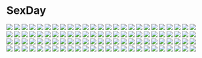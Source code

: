 # SexDay
![](https://konachan.com/image/e973d3cf63003be93c5d1569fdd55ce9/Konachan.com%20-%20254451%20blonde_hair%20boots%20gloves%20long_hair%20navel%20original%20purple_eyes%20skirt%20sword%20thighhighs%20weapon%20ye_zi_you_bei_jiao_ju_ge.jpg)
![](https://konachan.com/jpeg/fa2f15ea5655b40158de48214ff33ed9/Konachan.com%20-%20222600%202girls%20dress%20flowers%20long_hair%20nanase_eka%20original%20petals%20ribbons%20wings%20wink.jpg)
![](https://konachan.com/jpeg/a2339c475f53975c02bec59af5cfb927/Konachan.com%20-%2081287%20animal%20blonde_hair%20blue%20blue_eyes%20fish%20mermaid%20original%20signed%20tail%20tan_%28carbon%29%20topless%20underwater%20water.jpg)
![](https://konachan.com/image/3294015c423d879e033629adb04a7205/Konachan.com%20-%2040436%20aquaplus%20kouno_harumi%20leaf%20mitsumi_misato%20silfa%20thighhighs%20to_heart%20to_heart_2.jpg)
![](https://konachan.com/jpeg/30146a2b78056b863efd0986abd02fb1/Konachan.com%20-%20203943%20blush%20chikan_otoko%20kansai_%28chikan_otoko%29%20polychromatic%20vector%20yokota_takuma.jpg)
![](https://konachan.com/image/6cf082bd8788586f45d10af172196b93/Konachan.com%20-%20247879%20beach%20clouds%20knyt%20nobody%20original%20scenic%20sky%20stars%20sunset%20tree%20water.jpg)
![](https://konachan.com/image/e472b24f3ce3581e73808178a253d91b/Konachan.com%20-%2018184%20pointed_ears%20primula%20shuffle.jpg)
![](https://konachan.com/image/553dcf32a5418a3ff747cbfc6ea6d75e/Konachan.com%20-%20191412%20alice_margatroid%20apple%20apron%20blonde_hair%20blue_eyes%20cosplay%20dress%20food%20fruit%20headband%20lolita_fashion%20ra-bit%20short_hair%20socks%20touhou.jpg)
![](https://konachan.com/jpeg/a7574ae28a6cf723d324f29bdee22c95/Konachan.com%20-%20121744%20bicolored_eyes%20boku_wa_tomodachi_ga_sukunai%20garter%20hasegawa_kobato%20loli%20lolita_fashion%20nopan%20transparent.jpg)
![](https://konachan.com/jpeg/1dd5dfeb327df857e4078b84add2e744/Konachan.com%20-%20117516%20blue_eyes%20blue_hair%20close%20hat%20ikamusume%20loli%20long_hair%20shinryaku%21_ikamusume%20vector.jpg)
![](https://konachan.com/jpeg/fabd00f530876ec9b9505e0ec1948d66/Konachan.com%20-%20118126%20bikini%20brown_eyes%20brown_hair%20culture_japan%20long_hair%20school_uniform%20suenaga_mirai%20swimsuit%20wink%20yuuki_hagure%20zoom_layer.jpg)
![](https://konachan.com/image/987f06ffefb57f6c8c648045bc1cb8f8/Konachan.com%20-%2024862%20tagme.jpg)
![](https://konachan.com/image/8af7c7c17655b47dc447afeb560e3115/Konachan.com%20-%2037123%20blush%20brown_hair%20demon%20koakuma%20long_hair%20nude%20orimoto_asami%20purple_eyes%20purple_hair%20ribbons%20shoujo_ai%20sideboob%20thighhighs%20touhou%20wings%20zoom_layer.jpg)
![](https://konachan.com/image/7ceed2a45a95febe643ada52993181c4/Konachan.com%20-%20223032%20brown_eyes%20brown_hair%20flowers%20original%20rain%20school_uniform%20short_hair%20sibyl%20tree%20umbrella%20water.jpg)
![](https://konachan.com/image/67d14d6de1866aa83d331aab79626cad/Konachan.com%20-%207611%20gothic%20panties%20tagme%20underwear%20water%20wet.jpg)
![](https://konachan.com/image/0183ab80f12bae873cf89dda29742deb/Konachan.com%20-%2041100%20bikini%20red%20sketch%20swimsuit%20tengen_toppa_gurren_lagann%20yoko_littner.jpg)
![](https://konachan.com/image/6eb897e702ba5beea4d3cca75ed8015b/Konachan.com%20-%2032032%20artoria_pendragon_%28all%29%20fate_%28series%29%20fate_stay_night%20saber.jpg)
![](https://konachan.com/jpeg/3045e709177860678ba277e4c31dcd1d/Konachan.com%20-%20162508%20bikini%20flandre_scarlet%20greetload%20izayoi_sakuya%20maid%20pool%20remilia_scarlet%20swimsuit%20third-party_edit%20touhou%20vampire%20wings.jpg)
![](https://konachan.com/image/6f1c05f328f7fbca83f1be6ddae23157/Konachan.com%20-%20161889%20aiura%20amaya_kanaka%20iwasawa_saki%20school_uniform%20sky_%28freedom%29%20uehara_ayuko.jpg)
![](https://konachan.com/jpeg/775146734ec52582096fc1fb8bc28c5b/Konachan.com%20-%20140944%20animal%20brown%20cat%20cat_smile%20drink%20hat%20long_hair%20nona-pe%20original%20pink_hair%20purple_eyes%20thighhighs%20zettai_ryouiki.jpg)
![](https://konachan.com/image/a019c405cb97054cd07a5cc49bb3be3c/Konachan.com%20-%2025859%20bandage%20black_eyes%20black_hair%20long_hair%20pointed_ears%20shining_tears%20shining_wind%20taka_tony%20watermark%20xecty_ein.jpg)
![](https://konachan.com/jpeg/981e10256e076be6118b11042444b9b1/Konachan.com%20-%20148912%20blonde_hair%20blue_eyes%20blush%20breasts%20censored%20choker%20cum%20game_cg%20gloves%20lactation%20long_hair%20nipples%20pantyhose%20penis%20pussy%20sex%20squeez%20wristwear%20yuibi.jpg)
![](https://konachan.com/image/eb2448d93b227abacabeeeb95dfec569/Konachan.com%20-%2089828%20agumon%20digimon%20kamiya_kari%20kamiya_tai.jpg)
![](https://konachan.com/jpeg/6d1ea1784754a7c78ef3bf95d64634f3/Konachan.com%20-%2020790%20fullmetal_alchemist%20lust.jpg)
![](https://konachan.com/image/69c265a460937d473d25bfcb6b02924e/Konachan.com%20-%2096735%20aqua_hair%20caffein%20hatsune_miku%20long_hair%20twintails%20vector%20vocaloid.jpg)
![](https://konachan.com/image/472d64f1d703816c9cbdb407af9a24e3/Konachan.com%20-%20208698%20animal_ears%20bodysuit%20catgirl%20gray_hair%20lieqi_hun%20mechagirl%20navel%20original%20short_hair%20skintight%20tail%20thighhighs%20yellow_eyes.jpg)
![](https://konachan.com/image/12f82cc17e318f003c9c1e957405e558/Konachan.com%20-%2032230%20.hack__%20.hack__g.u.%20alkaid%20atoli%20haseo.jpg)
![](https://konachan.com/jpeg/62f893b94c35efa3c4cb6b4c981da449/Konachan.com%20-%20138085%20blush%20breast_hold%20breasts%20clochette%20himekawa_fuuka%20kamikaze_explorer%20long_hair%20nipples%20oshiki_hitoshi%20school_uniform%20undressing%20wet.jpg)
![](https://konachan.com/image/0adba16f7768aa79f39fe89e2744b3c9/Konachan.com%20-%2021352%20chii%20chobits.jpg)
![](https://konachan.com/image/75ede3f1b35bd1090c6f54f68a2f6809/Konachan.com%20-%20113762%20bell%20blush%20bra%20catgirl%20choker%20gloves%20navel%20nipple_slip%20nipples%20original%20panties%20ribbons%20sayori%20stockings%20tail%20thighhighs%20underwear%20white_hair.jpg)
![](https://konachan.com/jpeg/1403e6710f5133030d0b513d379808b7/Konachan.com%20-%20292145%20ass%20azur_lane%20bikini%20blue_eyes%20breast_hold%20breasts%20cleavage%20foxgirl%20mask%20ribbons%20sharmi1010%20short_hair%20swimsuit%20tail%20waifu2x%20watermark%20white_hair.jpg)
![](https://konachan.com/image/8d2583fa43e475f84b85279edaaac5fb/Konachan.com%20-%20245913%20chain%20elbow_gloves%20gloves%20hatsune_miku%20long_hair%20tagme_%28artist%29%20tears%20twintails%20vocaloid%20water.jpg)
![](https://konachan.com/jpeg/39c24ffec17f1308c658f2d271c17ae4/Konachan.com%20-%20298027%20ass_grab%20bondage%20breasts%20choker%20cum%20dark_skin%20lactation%20long_hair%20nipples%20nude%20original%20purple_eyes%20sex%20slugbox%20tan_lines%20twintails.jpg)
![](https://konachan.com/jpeg/613cf453e3b1fb2689af57ebaa02b56d/Konachan.com%20-%20161347%202girls%20hisuitei%20izumi_tsubasu%20original%20scan%20school_uniform%20thighhighs.jpg)
![](https://konachan.com/image/cd167911a2e08217b70cf4f46b29e05b/Konachan.com%20-%20240715%20blush%20braids%20breasts%20brown_hair%20garter_belt%20gloves%20green_eyes%20lactation%20long_hair%20navel%20nipples%20no_bra%20panties%20tie%20underwear%20yoshi_tama.jpg)
![](https://konachan.com/image/79e47013d255899ed9ad7998b94a2f6f/Konachan.com%20-%20247314%20aliasing%20beach%20bikini_top%20blush%20bow%20breasts%20cleavage%20fate_%28series%29%20green_hair%20horns%20kimono%20long_hair%20nogi_takayoshi%20thighhighs%20water%20yellow_eyes.jpg)
![](https://konachan.com/image/3185becbaa5417ebc8383f6a0f394a4c/Konachan.com%20-%20197929%20anthropomorphism%20ass%20ass_grab%20black_eyes%20black_hair%20fubuki_%28kancolle%29%20kantai_collection%20panties%20torn_clothes%20underwear%20wet%20yuzuki_kei.jpg)
![](https://konachan.com/image/2c0876b93e881b5c921b6ca93f735b8e/Konachan.com%20-%20148023%20butterfly%20dress%20flowers%20hat%20petals%20pink_eyes%20pink_hair%20qin%20saigyouji_yuyuko%20short_hair%20signed%20touhou.jpg)
![](https://konachan.com/jpeg/4bc4234d1b6cefaa48943bda71f21d2b/Konachan.com%20-%2072467%20apron%20k-on%21%20maid%20yamanaka_sawako.jpg)
![](https://konachan.com/image/6eed27b70b9f4e56ca0fc21915711b2c/Konachan.com%20-%20101946%20book%20patchouli_knowledge%20tomusooya%20touhou.jpg)
![](https://konachan.com/jpeg/5fbae864a4efa7b651fab424fc628170/Konachan.com%20-%20202218%20ass%20black_hair%20blush%20gloves%20hoshisato_kana%20male%20panties%20panty_pull%20scan%20scarf%20shiranui_makoto%20suit%20thighhighs%20topless%20twintails%20underwear.jpg)
![](https://konachan.com/image/720053bacb34ce320c2f8c696126d04a/Konachan.com%20-%2020583%20gatekeepers_21%20minazuru_miu.jpg)
![](https://konachan.com/jpeg/f05a4ef50890ec7d07eb3aa207606b4a/Konachan.com%20-%20301091%20chibi%20gray%20green_eyes%20green_hair%20hatsune_miku%20kitsune_no_ko%20long_hair%20nude%20twintails%20vocaloid%20watermark.jpg)
![](https://konachan.com/jpeg/2d45b1bae5e0640b1140edffd6aad289/Konachan.com%20-%2075227%20alice_margatroid%20blue_eyes%20doll%20dress%20group%20long_hair%20mage%20red_eyes%20ribbons%20shanghai_doll%20short_hair%20touhou.jpg)
![](https://konachan.com/image/b1263dbd838a20d2aa37c89b22e1089e/Konachan.com%20-%2014808%20ayanami_rei%20bodysuit%20neon_genesis_evangelion%20skintight%20soryu_asuka_langley%20taka_tony.jpg)
![](https://konachan.com/image/5870b85c173c748473685f48ce9c40ed/Konachan.com%20-%2016101%20murakami_suigun%20snow.jpg)
![](https://konachan.com/image/fb014a606f15e4762dbf229c4a0b7a49/Konachan.com%20-%20177861%20animal_ears%20blonde_hair%20dark%20hebinui%20kneehighs%20loli%20magic%20original%20red_eyes%20short_hair%20tail%20watermark.jpg)
![](https://konachan.com/image/132d3be20f4c33887daa87cf717bb418/Konachan.com%20-%20133632%20black_hair%20moon%20night%20original%20purple_eyes%20school_uniform%20sky.jpg)
![](https://konachan.com/jpeg/d6fda7c0a0993c9e3b7e6459e3538fac/Konachan.com%20-%20296452%20animal_ears%20blue_eyes%20blue_hair%20blush%20brown_eyes%20brown_hair%20bunny_ears%20bunnygirl%20fang%20gloves%20group%20headband%20hizuki_yayoi%20loli%20pantyhose%20tail%20wink.jpg)
![](https://konachan.com/jpeg/3368f0fd779ede9eb08e0b0dd5cf4744/Konachan.com%20-%20166331%20beach%20breasts%20cleavage%20clouds%20food%20fruit%20panties%20pink_eyes%20popsicle%20skirt%20sky%20swimsuit%20tail%20touhou%20twintails%20underwear%20water%20wings%20wink%20wolfgirl.jpg)
![](https://konachan.com/jpeg/ae3e68ad5652b2bd7e21fb36716c1bbe/Konachan.com%20-%2029905%20hito_nami%20sayonara_zetsubou_sensei%20vector.jpg)
![](https://konachan.com/jpeg/0aa199a0a2bbd07d154285bbf21d350a/Konachan.com%20-%20170953%20blush%20brown_eyes%20brown_hair%20kk-sk-ray%20school_swimsuit%20short_hair%20swimsuit%20white.jpg)
![](https://konachan.com/jpeg/482f54d9a5ab1432340e6dee2473a338/Konachan.com%20-%2034285%20ef%20miyamura_miyako%20nanao_naru.jpg)
![](https://konachan.com/jpeg/be832f00d5b3eafbb2d9e4a8257b528a/Konachan.com%20-%20209260%20blonde_hair%20close%20cropped%20gray_eyes%20hat%20kantoku%20miyaguchi_kei%20original%20scan%20scarf.jpg)
![](https://konachan.com/image/76c033cbe85147bf844bc62506bb662b/Konachan.com%20-%20252531%20akuan_%287jackpot7%29%20animal_ears%20anthropomorphism%20azur_lane%20breasts%20brown_hair%20foxgirl%20long_hair%20multiple_tails%20red_eyes%20skirt%20tail%20thighhighs.jpg)
![](https://konachan.com/image/b14e34e52b5824a3bdc653d973fab298/Konachan.com%20-%20171350%20animal%20bird%20karasu-san_%28syh3iua83%29%20mecha%20mechagirl%20original%20ruins%20white_hair%20wings.jpg)
![](https://konachan.com/jpeg/6e74c0ac53afc5ced2633db40109dba4/Konachan.com%20-%20289704%20animal_ears%20catgirl%20karyl%20panty_pull%20princess_connect%21%20pussy%20sayika%20tail%20uncensored.jpg)
![](https://konachan.com/image/5838520a0585611f9aca5b0e537520b2/Konachan.com%20-%2015832%20hayase_mitsuki%20kimi_ga_nozomu_eien%20suzumiya_akane%20suzumiya_haruka.jpg)
![](https://konachan.com/jpeg/758b1b24a6fd84380b45e80cd883d5a7/Konachan.com%20-%20218535%20bed%20bespin%20brown_hair%20long_hair%20original%20signed%20tagme%20waifu2x%20watermark.jpg)
![](https://konachan.com/image/d3ad97c514fad2fac0b1cfdc8b8082e4/Konachan.com%20-%20284539%20beach%20bikini%20blonde_hair%20breasts%20cropped%20fate_grand_order%20fate_%28series%29%20green_eyes%20long_hair%20luse_maonang%20see_through%20swimsuit%20water.jpg)
![](https://konachan.com/image/1bd2784ad29c3bcd020e4ecea0e0a318/Konachan.com%20-%20268739%20all_male%20animal%20barefoot%20cat%20fan%20gloves%20gray_hair%20kanola_u%20logo%20male%20popsicle%20school_uniform%20short_hair%20shorts%20summer%20tasty_saga%20water%20yellow_eyes.jpg)
![](https://konachan.com/image/94fa6cbcbd7b7433b112c41a8c308a4e/Konachan.com%20-%2012238%20ai%20hat%20mai%20panties%20popotan%20poyoyon_rokku%20striped_panties%20unagi%20underwear.jpg)
![](https://konachan.com/jpeg/7838135cf54f8e8b0a04980faad8718c/Konachan.com%20-%20235680%20aliasing%20animal_ears%20azuki_%28sayori%29%20catgirl%20chibi%20chocola_%28sayori%29%20minazuki_shigure%20neko_works%20nekopara%20sayori%20third-party_edit%20white.jpg)
![](https://konachan.com/image/96996be006589e38cfe52bf97891fc70/Konachan.com%20-%2043188%20aoi_minamo%20beach%20bikini%20breasts%20cleavage%20glasses%20holon%20real_drive%20swimsuit.jpg)
![](https://konachan.com/image/ef047a972a775a0b64740a2e6433fb12/Konachan.com%20-%2037078%20golden_darkness%20lala_satalin_deviluke%20sairenji_haruna%20swimsuit%20to_love_ru.jpg)
![](https://konachan.com/jpeg/4693102b436d6f9e4b22bff555abe578/Konachan.com%20-%20180533%20alcot%20blonde_hair%20blue_eyes%20bow%20clover_day%27s%20game_cg%20hat%20nimura_yuushi%20school_uniform%20skirt%20takakura_anzu%20thighhighs.jpg)
![](https://konachan.com/jpeg/21a70c73d0c454e458d718ec75f532a9/Konachan.com%20-%2091334%20kedama%20tilde_%28ice_cube%29%20touhou%20white.jpg)
![](https://konachan.com/jpeg/00970ae37418f951c98441de1d65f367/Konachan.com%20-%20175003%202girls%20bikini%20breasts%20cameltoe%20christmas%20cleavage%20horns%20houtengeki%20swimsuit%20thighhighs%20third-party_edit%20white.jpg)
![](https://konachan.com/image/d9b184bba80699a13f772f08e78af8e8/Konachan.com%20-%20256787%20anus%20aokihoshi%20barefoot%20blush%20breasts%20brown_hair%20censored%20cum%20fang%20long_hair%20nude%20panties%20penis%20ponytail%20pussy%20sex%20sideboob%20tears%20underwear.jpg)
![](https://konachan.com/image/e4134b45f65904fa2f41f1d34cd737f0/Konachan.com%20-%20233303%20all_male%20anthropomorphism%20black_hair%20clouds%20gray_hair%20honebami_toshiro%20ichigo_hitofuri%20long_hair%20male%20purple_eyes%20re_moyo%20short_hair%20sky%20touken_ranbu.jpg)
![](https://konachan.com/image/650b3adae211c72d5b662bebd1c02324/Konachan.com%20-%20126167%20daidou_%28demitasse%29%20hatsune_miku%20jpeg_artifacts%20miracle_paint_%28vocaloid%29%20vocaloid.jpg)
![](https://konachan.com/jpeg/a149c7b0b2d1a30eee98f2a8b5c6cbbc/Konachan.com%20-%20107329%20blush%20breasts%20clochette%20game_cg%20kamikaze_explorer%20long_hair%20navel%20nipples%20oshiki_hitoshi%20red_eyes%20red_hair%20yuutenji_mishio.jpg)
![](https://konachan.com/image/ab042faf7065c746d57ad6cd1a3edc17/Konachan.com%20-%20148132%20blue_eyes%20book%20brown_hair%20madobe_yuu%20microsoft%20phone%20short_hair%20tagme_%28artist%29%20windows.jpg)
![](https://konachan.com/image/468b3af0ea9fac7db4255a1f3847475c/Konachan.com%20-%20217063%20angel%20aqua_hair%20barefoot%20cameltoe%20clouds%20dress%20green_eyes%20hatsune_miku%20kazu-chan%20long_hair%20sky%20summer_dress%20twintails%20vocaloid%20wings.jpg)
![](https://konachan.com/image/26e5170bfcadbac6f72b50214eaa5aa9/Konachan.com%20-%20221162%20asutora%20green_hair%20kazami_yuuka%20touhou.jpg)
![](https://konachan.com/image/5cf977f0238d51369ff0c0faa6610678/Konachan.com%20-%20259852%20daidou_%28demitasse%29%20hatsune_miku%20long_hair%20twintails%20vocaloid.jpg)
![](https://konachan.com/image/431d9f28c3f7177d42ac5a1202d0d915/Konachan.com%20-%2052807%20akiyama_mio%20hirasawa_yui%20k-on%21%20kotobuki_tsumugi%20tainaka_ritsu.jpg)
![](https://konachan.com/jpeg/2b38c44d89ffeb3071fb2843c4e799f9/Konachan.com%20-%20237128%202girls%20betsy%20black_hair%20blonde_hair%20blush%20bow%20catgirl%20choker%20hoodie%20long_hair%20naala%20navel%20original%20red_eyes%20shorts%20thighhighs%20twintails%20white.jpg)
![](https://konachan.com/image/72057c766b0c07d3deafd61a3e9bdb1b/Konachan.com%20-%20250365%20miso_katsu%20nobody%20original%20ruins%20scenic%20stairs.jpg)
![](https://konachan.com/jpeg/dcf2893d5dadcfffc63c5d7c23a1a5a0/Konachan.com%20-%20256857%20armor%20blonde_hair%20boots%20cherry_blossoms%20fate_%28series%29%20flowers%20fuji_choko%20katana%20scarf%20sword%20thighhighs%20waifu2x%20water%20weapon%20yellow_eyes%20zettai_ryouiki.jpg)
![](https://konachan.com/jpeg/0447daed62570e8c43c0a9fea58ea208/Konachan.com%20-%20158950%202girls%20black_eyes%20black_hair%20bra%20breasts%20cleavage%20gray_eyes%20gray_hair%20long_hair%20mizushirazu%20original%20panties%20stockings%20thighhighs%20underwear.jpg)
![](https://konachan.com/jpeg/3a0dacb7c1e834812c9f7b373f521154/Konachan.com%20-%20173021%20animal_ears%20breast_grab%20fingering%20forest%20foxgirl%20game_cg%20karin_amagi%20long_hair%20moonstone%20panties%20red_eyes%20skirt%20skirt_lift%20thighhighs%20tree%20underwear.jpg)
![](https://konachan.com/jpeg/f248e911b61134a56b7eeec9c65502dd/Konachan.com%20-%20282878%20bicolored_eyes%20blonde_hair%20boots%20breasts%20cleavage%20hanemiya_noa%20headband%20long_hair%20ryuuseigun_project%20thighhighs%20twintails%20yuku_%28kiollion%29.jpg)
![](https://konachan.com/jpeg/d35a8bb44cf827fbe97c3e8449b17f85/Konachan.com%20-%20280226%20card_captor_sakura%20clamp%20kero%20kinomoto_sakura%20scan.jpg)
![](https://konachan.com/jpeg/bb47026887be7e205fe143ed1a4950da/Konachan.com%20-%20195069%20abazu-red%20mecha%20original.jpg)
![](https://konachan.com/jpeg/f4675309243a23c58507ecf26ab0e404/Konachan.com%20-%20290681%20choker%20garter%20gradient%20idolmaster%20idolmaster_shiny_colors%20killcy%20purple_eyes%20purple_hair%20school_uniform%20tanaka_mamimi%20thighhighs%20twintails.jpg)
![](https://konachan.com/image/6f2b2f187179e0d9e8e291c8cf3003f6/Konachan.com%20-%20182878%20animal%20animal_ears%20bird%20black_hair%20butterfly%20cat%20fan%20flowers%20forest%20foxgirl%20kikivi%20kneehighs%20long_hair%20original%20skirt%20tail%20tree%20water%20waterfall.jpg)
![](https://konachan.com/jpeg/e199b5515286cc0fe85d67e7fa37e11a/Konachan.com%20-%2011290%20tagme.jpg)
![](https://konachan.com/image/655e66553df9e1fee00bce7d147fbeeb/Konachan.com%20-%20299443%202girls%20anthropomorphism%20bath%20blue_eyes%20breasts%20cropped%20kemono_friends%20long_hair%20mo23%20nipples%20nude%20onsen%20towel%20walrus_%28kemono_friends%29%20water.jpg)
![](https://konachan.com/jpeg/946bbf36c51a716ce5948969a467cb70/Konachan.com%20-%20140301%201_2_summer%20alcot%20game_cg%20kaminogi_ushio%20sesena_yau.jpg)
![](https://konachan.com/image/e3784351a6a48a6cb4c1905ec1854fc1/Konachan.com%20-%20133152%20animal_ears%20foxgirl%20japanese_clothes%20long_hair%20miko%20ofuda%20sword%20tail%20thighhighs%20tinkvov%20weapon%20wink%20yukata.jpg)
![](https://konachan.com/jpeg/8f0b1c4b4a3819e1fd38beccd7fba8e3/Konachan.com%20-%20205617%202girls%20blush%20brown_eyes%20brown_hair%20catgirl%20chibi%20fang%20game_cg%20green_eyes%20headband%20long_hair%20neko_works%20nekopara%20orange_hair%20sayori%20short_hair%20tail.jpg)
![](https://konachan.com/jpeg/7c2c917db2958b29a9d60023286ff850/Konachan.com%20-%20225662%20anal%20aqua_eyes%20bra%20breasts%20censored%20cum%20exlic%20glasses%20logo%20navel%20nipples%20no_bra%20nurse%20overwatch%20penis%20ponytail%20pussy%20red_hair%20sex%20shirt%20uniform.jpg)
![](https://konachan.com/image/f3d0cdee630b4d151aef62380725e7fc/Konachan.com%20-%20124968%20fujii_masahiro%20louise_fran%C3%A7oise_le_blanc_de_la_valli%C3%A8re%20pointed_ears%20siesta%20tabitha%20tiffania_westwood%20zero_no_tsukaima.jpg)
![](https://konachan.com/image/5f83617a5586e74c02db803314013936/Konachan.com%20-%20201113%201000marie%20blue_hair%20flowers%20headdress%20horns%20long_hair%20original%20tattoo%20topless.jpg)
![](https://konachan.com/image/3e440644d813f427cd1daa55a82348ad/Konachan.com%20-%20169728%202girls%20bandage%20barefoot%20bikini%20blue_eyes%20blue_hair%20breasts%20brown_eyes%20cleavage%20clouds%20drink%20eyepatch%20food%20popsicle%20swimsuit%20water%20watermark%20wink.jpg)
![](https://konachan.com/image/61571b3f1fcb7b8b7437b59b44e2b1dd/Konachan.com%20-%2054109%20akiyama_mio%20hirasawa_yui%20k-on%21%20kotobuki_tsumugi%20nakano_azusa%20tainaka_ritsu.jpg)
![](https://konachan.com/jpeg/8b65290a6ee6a3f544d5e0757969a759/Konachan.com%20-%2077294%20blue_eyes%20eyepatch%20neon_genesis_evangelion%20soryu_asuka_langley%20vector.jpg)
![](https://konachan.com/jpeg/0f827cce97eadbc14559ae0246a5074e/Konachan.com%20-%20201142%20black_hair%20collar%20flowers%20hat%20long_hair%20original%20platina77%20purple_eyes%20rose%20sideboob%20white%20wings.jpg)
![](https://konachan.com/jpeg/836f187304a8ed882ddae2d7b7f12102/Konachan.com%20-%20204112%20beach%20bikini%20blonde_hair%20breasts%20cleavage%20ensemble_%28company%29%20game_cg%20kurusugawa_alice%20long_hair%20ponytail%20shiratori_mayu%20swimsuit%20tagme_%28artist%29.jpg)

